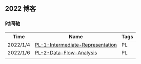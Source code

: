 ## 2022 博客



### 时间轴







| Time     | Name                                                         | Tags |
| -------- | ------------------------------------------------------------ | ---- |
| 2022/1/4 | [PL-1-Intermediate-Representation](../PL/Intermediate-Representation.md) | PL   |
| 2022/1/6 | [PL-2-Data-Flow-Analysis](../PL/Data-Flow-Analysis.md)       | PL   |
|          |                                                              |      |


